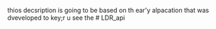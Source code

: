 thios decsription is going to be based on th ear'y 
alpacation that was dveveloped to key;r u see the # LDR_api
